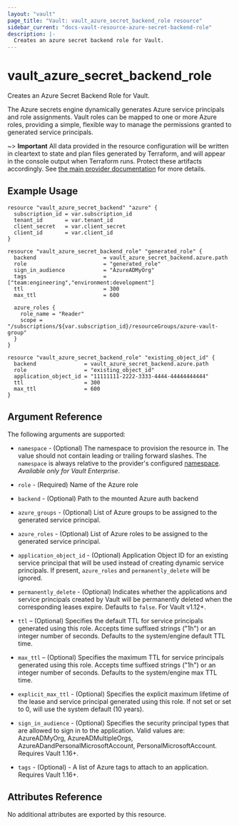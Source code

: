 ```yaml
---
layout: "vault"
page_title: "Vault: vault_azure_secret_backend_role resource"
sidebar_current: "docs-vault-resource-azure-secret-backend-role"
description: |-
  Creates an azure secret backend role for Vault.
---
```


# vault\_azure\_secret\_backend\_role

Creates an Azure Secret Backend Role for Vault.

The Azure secrets engine dynamically generates Azure service principals and role assignments. Vault roles can be mapped to one or more Azure roles, providing a simple, flexible way to manage the permissions granted to generated service principals.

~> **Important** All data provided in the resource configuration will be
written in cleartext to state and plan files generated by Terraform, and
will appear in the console output when Terraform runs. Protect these
artifacts accordingly. See
[the main provider documentation](../index.html)
for more details.

## Example Usage

```hcl
resource "vault_azure_secret_backend" "azure" {
  subscription_id = var.subscription_id
  tenant_id       = var.tenant_id
  client_secret   = var.client_secret
  client_id       = var.client_id
}

resource "vault_azure_secret_backend_role" "generated_role" {
  backend                     = vault_azure_secret_backend.azure.path
  role                        = "generated_role"
  sign_in_audience            = "AzureADMyOrg"
  tags                        = ["team:engineering","environment:development"]
  ttl                         = 300
  max_ttl                     = 600

  azure_roles {
    role_name = "Reader"
    scope =  "/subscriptions/${var.subscription_id}/resourceGroups/azure-vault-group"
  }
}

resource "vault_azure_secret_backend_role" "existing_object_id" {
  backend               = vault_azure_secret_backend.azure.path
  role                  = "existing_object_id"
  application_object_id = "11111111-2222-3333-4444-44444444444"
  ttl                   = 300
  max_ttl               = 600
}
```

## Argument Reference

The following arguments are supported:

* `namespace` - (Optional) The namespace to provision the resource in.
  The value should not contain leading or trailing forward slashes.
  The `namespace` is always relative to the provider's configured [namespace](/docs/providers/vault/index.html#namespace).
  *Available only for Vault Enterprise*.

* `role` - (Required) Name of the Azure role
* `backend` - (Optional) Path to the mounted Azure auth backend
* `azure_groups` - (Optional) List of Azure groups to be assigned to the generated service principal.
* `azure_roles` - (Optional) List of Azure roles to be assigned to the generated service principal.
* `application_object_id` - (Optional) Application Object ID for an existing service principal that will
  be used instead of creating dynamic service principals. If present, `azure_roles` and `permanently_delete` will be ignored.
* `permanently_delete` - (Optional) Indicates whether the applications and service principals created by Vault will be permanently
  deleted when the corresponding leases expire. Defaults to `false`. For Vault v1.12+.
* `ttl` – (Optional) Specifies the default TTL for service principals generated using this role.
  Accepts time suffixed strings ("1h") or an integer number of seconds. Defaults to the system/engine default TTL time.
* `max_ttl` – (Optional) Specifies the maximum TTL for service principals generated using this role. Accepts time
  suffixed strings ("1h") or an integer number of seconds. Defaults to the system/engine max TTL time.
* `explicit_max_ttl` - (Optional) Specifies the explicit maximum lifetime of the lease and service principal generated using this role. If not set or set to 0, will use the system default (10 years).
* `sign_in_audience` - (Optional) Specifies the security principal types that are allowed to sign in to the application.
  Valid values are: AzureADMyOrg, AzureADMultipleOrgs, AzureADandPersonalMicrosoftAccount, PersonalMicrosoftAccount. Requires Vault 1.16+.
* `tags` - (Optional) - A list of Azure tags to attach to an application. Requires Vault 1.16+.

## Attributes Reference

No additional attributes are exported by this resource.
